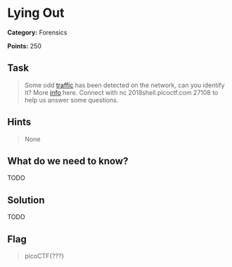 # Lying Out

**Category:** Forensics

**Points:** 250

## Task

> Some odd [traffic](Files/traffic.png) has been detected on the network, can you identify it? More [info](Files/info.txt) here. Connect with nc 2018shell.picoctf.com 27108 to help us answer some questions. 

## Hints

> None


## What do we need to know?

TODO

## Solution

TODO

## Flag

> picoCTF{???}

 
